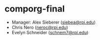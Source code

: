 # comporg-final

- Manager: Alex Sieberer ([siebea@rpi.edu](mailto:siebea@rpi.edi))
- Chris Nero ([neroc@rpi.edu](mailto:neroc@rpi.edu))
- Evelyn Schneider ([schnem7@rpi.edu](mailto:schnem7@rpi.edu))
